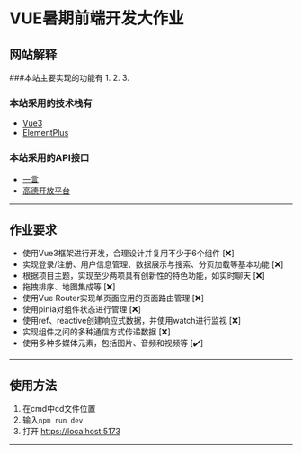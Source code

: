 # VUE暑期前端开发大作业

## 网站解释

###本站主要实现的功能有
1.
2.
3.

### 本站采用的技术栈有 

- [Vue3](https://cn.vuejs.org/)
- [ElementPlus](https://element-plus.org/zh-CN/)
###  本站采用的API接口
- [一言](https://hitokoto.cn/)
- [高德开放平台](https://lbs.amap.com/)

***

## 作业要求
- 使⽤Vue3框架进⾏开发，合理设计并复⽤不少于6个组件 [❌]
- 实现登录/注册、⽤户信息管理、数据展示与搜索、分⻚加载等基本功能 [❌]
- 根据项⽬主题，实现⾄少两项具有创新性的特⾊功能，如实时聊天 [❌]
- 拖拽排序、地图集成等[❌]
- 使⽤Vue Router实现单⻚⾯应⽤的⻚⾯路由管理 [❌]
- 使⽤pinia对组件状态进⾏管理 [❌]
- 使⽤ref、reactive创建响应式数据，并使⽤watch进⾏监视 [❌]
- 实现组件之间的多种通信⽅式传递数据[❌]
- 使⽤多种多媒体元素，包括图⽚、⾳频和视频等 [✔️]

***

## 使用方法
1. 在cmd中cd文件位置
2. 输入```npm run dev```
3. 打开 <https://localhost:5173>

***

